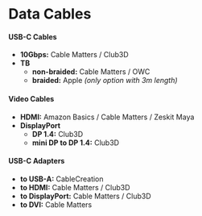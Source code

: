 # Data Cables

#### USB-C Cables

- **10Gbps:** Cable Matters / Club3D
- **TB** 
	- **non-braided:** Cable Matters / OWC
	- **braided:** Apple *(only option with 3m length)*

#### Video Cables

- **HDMI:** Amazon Basics / Cable Matters / Zeskit Maya
- **DisplayPort**
	- **DP 1.4:** Club3D
	- **mini DP to DP 1.4:** Club3D

#### USB-C Adapters

- **to USB-A:** CableCreation
- **to HDMI:** Cable Matters / Club3D
- **to DisplayPort:** Cable Matters / Club3D
- **to DVI:** Cable Matters

